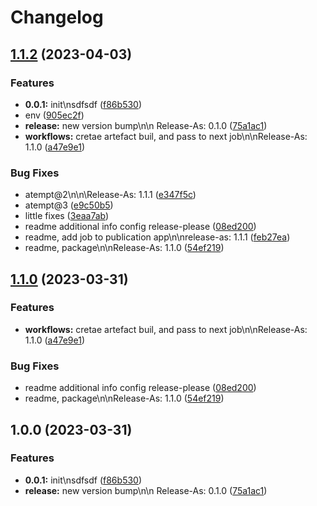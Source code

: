 # Changelog

## [1.1.2](https://github.com/vios-onboarding/ars/compare/auto-release-solution-v1.1.1...auto-release-solution-v1.1.2) (2023-04-03)


### Features

* **0.0.1:** init\nsdfsdf ([f86b530](https://github.com/vios-onboarding/ars/commit/f86b530a98253e95612453c6d4e1f3c5162af38b))
* env ([905ec2f](https://github.com/vios-onboarding/ars/commit/905ec2fc8f35e156617575127ea720efd80e892e))
* **release:** new version bump\n\n Release-As: 0.1.0 ([75a1ac1](https://github.com/vios-onboarding/ars/commit/75a1ac166131870c02ce6a1703533bf724f7d720))
* **workflows:** cretae artefact buil, and pass to next job\n\nRelease-As: 1.1.0 ([a47e9e1](https://github.com/vios-onboarding/ars/commit/a47e9e1c27f6ff3f5ef21af2996338136bc8ed24))


### Bug Fixes

* atempt@2\n\n\Release-As: 1.1.1 ([e347f5c](https://github.com/vios-onboarding/ars/commit/e347f5cea54ddb75f3a979a80f9c8f5592d49378))
* atempt@3 ([e9c50b5](https://github.com/vios-onboarding/ars/commit/e9c50b50817268894ac41ab8996ab3c11328a7f3))
* little fixes ([3eaa7ab](https://github.com/vios-onboarding/ars/commit/3eaa7ab938224dae4f7e63ae990e1d1380f06475))
* readme additional info config release-please ([08ed200](https://github.com/vios-onboarding/ars/commit/08ed200e1d0449ac4f4ff886b1550ac44a8e6913))
* readme, add job to publication app\n\nrelease-as: 1.1.1 ([feb27ea](https://github.com/vios-onboarding/ars/commit/feb27eaec41e19dc314c5e2e034849f5b4a1a2f1))
* readme, package\n\nRelease-As: 1.1.0 ([54ef219](https://github.com/vios-onboarding/ars/commit/54ef2199cbf736a38de2486b3ba8841a830ec62b))

## [1.1.0](https://github.com/vios-onboarding/ars/compare/v1.0.0...v1.1.0) (2023-03-31)


### Features

* **workflows:** cretae artefact buil, and pass to next job\n\nRelease-As: 1.1.0 ([a47e9e1](https://github.com/vios-onboarding/ars/commit/a47e9e1c27f6ff3f5ef21af2996338136bc8ed24))


### Bug Fixes

* readme additional info config release-please ([08ed200](https://github.com/vios-onboarding/ars/commit/08ed200e1d0449ac4f4ff886b1550ac44a8e6913))
* readme, package\n\nRelease-As: 1.1.0 ([54ef219](https://github.com/vios-onboarding/ars/commit/54ef2199cbf736a38de2486b3ba8841a830ec62b))

## 1.0.0 (2023-03-31)


### Features

* **0.0.1:** init\nsdfsdf ([f86b530](https://github.com/vios-onboarding/ars/commit/f86b530a98253e95612453c6d4e1f3c5162af38b))
* **release:** new version bump\n\n Release-As: 0.1.0 ([75a1ac1](https://github.com/vios-onboarding/ars/commit/75a1ac166131870c02ce6a1703533bf724f7d720))
